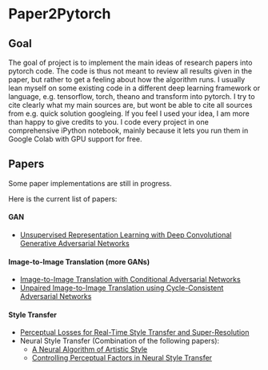# Paper2Pytorch

## Goal

The goal of project is to implement the main ideas of research papers into pytorch code. The code is thus not meant to review all results given in the paper, but rather to get a feeling about how the algorithm runs. I usually lean myself on some existing code in a different deep learning framework or language, e.g. tensorflow, torch, theano and transform into pytorch. I try to cite clearly what my main sources are, but wont be able to cite all sources from e.g. quick solution googleing. If you feel I used your idea, I am more than happy to give credits to you.
I code every project in one comprehensive iPython notebook, mainly because it lets you run them in Google Colab with GPU support for free.

## Papers

Some paper implementations are still in progress. 

Here is the current list of papers:
#### GAN
* [Unsupervised Representation Learning with Deep Convolutional Generative Adversarial Networks](https://arxiv.org/abs/1511.06434)
#### Image-to-Image Translation (more GANs)
* [Image-to-Image Translation with Conditional Adversarial Networks](https://arxiv.org/abs/1611.07004)
* [Unpaired Image-to-Image Translation using Cycle-Consistent Adversarial Networks](https://arxiv.org/abs/1703.10593)
#### Style Transfer
* [Perceptual Losses for Real-Time Style Transfer and Super-Resolution](https://cs.stanford.edu/people/jcjohns/eccv16/)
* Neural Style Transfer (Combination of the following papers):
    - [A Neural Algorithm of Artistic Style](https://arxiv.org/abs/1508.06576)
    - [Controlling Perceptual Factors in Neural Style Transfer](https://arxiv.org/abs/1611.07865)